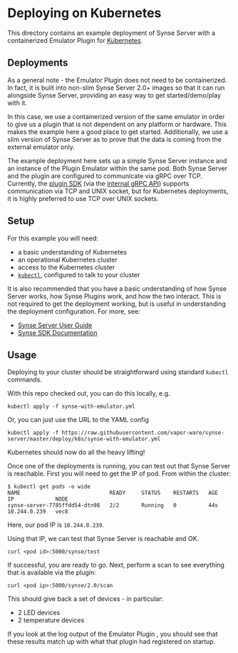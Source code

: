 # Deploying on Kubernetes
This directory contains an example deployment of Synse Server with a containerized
Emulator Plugin for [Kubernetes][kubernetes].

## Deployments
As a general note - the Emulator Plugin does not need to be containerized. In
fact, it is built into non-slim Synse Server 2.0+ images so that it can run
alongside Synse Server, providing an easy way to get started/demo/play with it.

In this case, we use a containerized version of the same emulator in order to
give us a plugin that is not dependent on any platform or hardware. This makes 
the example here a good place to get started. Additionally, we use a slim version
of Synse Server as to prove that the data is coming from the external emulator only.

The example deployment here sets up a simple Synse Server instance and an instance
of the Plugin Emulator within the same pod. Both Synse Server and the plugin are
configured to communicate via gRPC over TCP. Currently, the [plugin SDK][synse-sdk]
(via the [internal gRPC API][synse-grpc]) supports communication via TCP and UNIX
socket, but for Kubernetes deployments, it is highly preferred to use TCP over UNIX
sockets.

## Setup
For this example you will need:
- a basic understanding of Kubernetes
- an operational Kubernetes cluster
- access to the Kubernetes cluster
- [`kubectl`][kubectl], configured to talk to your cluster

It is also recommended that you have a basic understanding of how Synse Server
works, how Synse Plugins work, and how the two interact. This is not required
to get the deployment working, but is useful in understanding the deployment configuration.
For more, see:
- [Synse Server User Guide][synse-user-guide]
- [Synse SDK Documentation][synse-sdk-docs]


## Usage
Deploying to your cluster should be straightforward using standard `kubectl` commands.

With this repo checked out, you can do this locally, e.g.
```
kubectl apply -f synse-with-emulator.yml
```

Or, you can just use the URL to the YAML config
```
kubectl apply -f https://raw.githubusercontent.com/vapor-ware/synse-server/master/deploy/k8s/synse-with-emulator.yml
```

Kubernetes should now do all the heavy lifting!


Once one of the deployments is running, you can test out that Synse Server is reachable.
First you will need to get the IP of pod. From within the cluster:
```console
$ kubectl get pods -o wide
NAME                            READY     STATUS    RESTARTS   AGE       IP             NODE
synse-server-7785ffdd54-dtn98   2/2       Running   0          44s       10.244.0.239   vec8
```

Here, our pod IP is `10.244.0.239`.


Using that IP, we can test that Synse Server is reachable and OK.
```
curl <pod id>:5000/synse/test
```

If successful, you are ready to go. Next, perform a scan to see everything that is available
via the plugin:
```
curl <pod ip>:5000/synse/2.0/scan
```

This should give back a set of devices - in particular:
- 2 LED devices
- 2 temperature devices

If you look at the log output of the Emulator Plugin , you should see that these results
match up with what that plugin had registered on startup.

[kubernetes]: https://kubernetes.io/
[kubectl]: https://kubernetes.io/docs/tasks/tools/install-kubectl/
[synse-sdk]: https://github.com/vapor-ware/synse-sdk
[synse-grpc]: https://github.com/vapor-ware/synse-server-grpc
[synse-user-guide]: http://synse-server.readthedocs.io/en/latest/
[synse-sdk-docs]: http://synse-sdk.readthedocs.io/en/latest/
